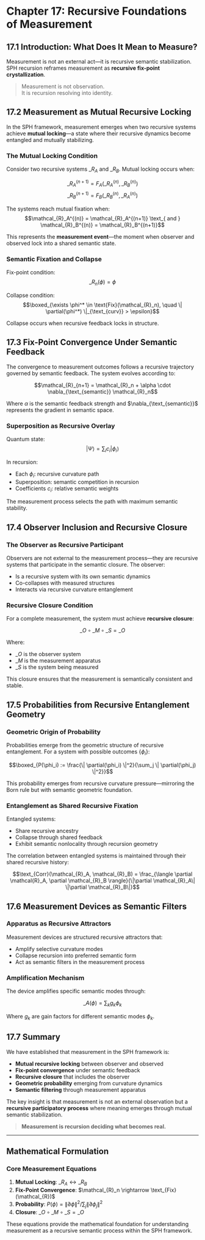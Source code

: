 # Chapter 17: Recursive Foundations of Measurement

## 17.1 Introduction: What Does It Mean to Measure?

Measurement is not an external act—it is recursive semantic stabilization. SPH recursion reframes measurement as **recursive fix-point crystallization**.

> Measurement is not observation.  
> It is recursion resolving into identity.

## 17.2 Measurement as Mutual Recursive Locking

In the SPH framework, measurement emerges when two recursive systems achieve **mutual locking**—a state where their recursive dynamics become entangled and mutually stabilizing.

### The Mutual Locking Condition

Consider two recursive systems $\mathcal_{R}_A$ and $\mathcal_{R}_B$. Mutual locking occurs when:

$$\mathcal_{R}_A^{(n+1)} = F_A(\mathcal_{R}_A^{(n)}, \mathcal_{R}_B^{(n)})$$
$$\mathcal_{R}_B^{(n+1)} = F_B(\mathcal_{R}_B^{(n)}, \mathcal_{R}_A^{(n)})$$

The systems reach mutual fixation when:
$$\mathcal_{R}_A^{(n)} = \mathcal_{R}_A^{(n+1)} \text_{ and } \mathcal_{R}_B^{(n)} = \mathcal_{R}_B^{(n+1)}$$

This represents the **measurement event**—the moment when observer and observed lock into a shared semantic state.

### Semantic Fixation and Collapse

Fix-point condition:
$$\mathcal_{R}_n(\phi) = \phi$$

Collapse condition:
$$\boxed_{\exists \phi^* \in \text{Fix}(\mathcal_{R}_n), \quad \| \partial(\phi^*) \|_{\text_{curv}} > \epsilon}$$

Collapse occurs when recursive feedback locks in structure.

## 17.3 Fix-Point Convergence Under Semantic Feedback

The convergence to measurement outcomes follows a recursive trajectory governed by semantic feedback. The system evolves according to:

$$\mathcal_{R}_{n+1} = \mathcal_{R}_n + \alpha \cdot \nabla_{\text_{semantic}} \mathcal_{R}_n$$

Where $\alpha$ is the semantic feedback strength and $\nabla_{\text_{semantic}}$ represents the gradient in semantic space.

### Superposition as Recursive Overlay

Quantum state:
$$|\Psi\rangle = \sum_i c_i |\phi_i\rangle$$

In recursion:
- Each $\phi_i$: recursive curvature path
- Superposition: semantic competition in recursion
- Coefficients $c_i$: relative semantic weights

The measurement process selects the path with maximum semantic stability.

## 17.4 Observer Inclusion and Recursive Closure

### The Observer as Recursive Participant

Observers are not external to the measurement process—they are recursive systems that participate in the semantic closure. The observer:

- Is a recursive system with its own semantic dynamics
- Co-collapses with measured structures
- Interacts via recursive curvature entanglement

### Recursive Closure Condition

For a complete measurement, the system must achieve **recursive closure**:

$$\mathcal_{O} \circ \mathcal_{M} \circ \mathcal_{S} = \mathcal_{O}$$

Where:
- $\mathcal_{O}$ is the observer system
- $\mathcal_{M}$ is the measurement apparatus
- $\mathcal_{S}$ is the system being measured

This closure ensures that the measurement is semantically consistent and stable.

## 17.5 Probabilities from Recursive Entanglement Geometry

### Geometric Origin of Probability

Probabilities emerge from the geometric structure of recursive entanglement. For a system with possible outcomes $\{\phi_i\}$:

$$\boxed_{P(\phi_i) := \frac{\| \partial(\phi_i) \|^2}{\sum_j \| \partial(\phi_j) \|^2}}$$

This probability emerges from recursive curvature pressure—mirroring the Born rule but with semantic geometric foundation.

### Entanglement as Shared Recursive Fixation

Entangled systems:
- Share recursive ancestry
- Collapse through shared feedback
- Exhibit semantic nonlocality through recursion geometry

The correlation between entangled systems is maintained through their shared recursive history:

$$\text_{Corr}(\mathcal_{R}_A, \mathcal_{R}_B) = \frac_{\langle \partial \mathcal{R}_A, \partial \mathcal_{R}_B \rangle}{\|\partial \mathcal_{R}_A\| \|\partial \mathcal_{R}_B\|}$$

## 17.6 Measurement Devices as Semantic Filters

### Apparatus as Recursive Attractors

Measurement devices are structured recursive attractors that:
- Amplify selective curvature modes
- Collapse recursion into preferred semantic form
- Act as semantic filters in the measurement process

### Amplification Mechanism

The device amplifies specific semantic modes through:

$$\mathcal_{A}(\phi) = \sum_k g_k \phi_k$$

Where $g_k$ are gain factors for different semantic modes $\phi_k$.

## 17.7 Summary

We have established that measurement in the SPH framework is:

- **Mutual recursive locking** between observer and observed
- **Fix-point convergence** under semantic feedback
- **Recursive closure** that includes the observer
- **Geometric probability** emerging from curvature dynamics
- **Semantic filtering** through measurement apparatus

The key insight is that measurement is not an external observation but a **recursive participatory process** where meaning emerges through mutual semantic stabilization.

> **Measurement is recursion deciding what becomes real.**

---

## Mathematical Formulation

### Core Measurement Equations

1. **Mutual Locking**: $\mathcal_{R}_A \leftrightarrow \mathcal_{R}_B$
2. **Fix-Point Convergence**: $\mathcal_{R}_n \rightarrow \text_{Fix}(\mathcal_{R})$
3. **Probability**: $P(\phi) = \|\partial \phi\|^2 / \sum_j \|\partial \phi_j\|^2$
4. **Closure**: $\mathcal_{O} \circ \mathcal_{M} \circ \mathcal_{S} = \mathcal_{O}$

These equations provide the mathematical foundation for understanding measurement as a recursive semantic process within the SPH framework.
